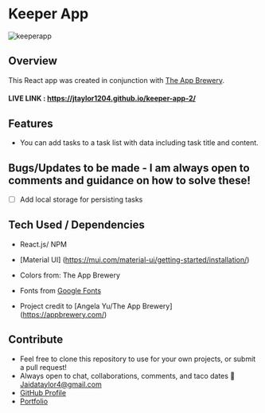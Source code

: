 # Keeper App
![keeperapp](https://user-images.githubusercontent.com/102535399/207159061-87a382f6-25b6-4c19-b5db-f57de144187d.gif)


## Overview

This React app was created in conjunction with [The App Brewery](https://appbrewery.com/).

#### LIVE LINK : https://jtaylor1204.github.io/keeper-app-2/

## Features

- You can add tasks to a task list with data including task title and content.

## Bugs/Updates to be made - I am always open to comments and guidance on how to solve these!

- [ ] Add local storage for persisting tasks

## Tech Used / Dependencies

- React.js/ NPM

- [Material UI] (https://mui.com/material-ui/getting-started/installation/)

- Colors from: The App Brewery

- Fonts from [Google Fonts](https://fonts.google.com/)

- Project credit to [Angela Yu/The App Brewery] (https://appbrewery.com/)

## Contribute

- Feel free to clone this repository to use for your own projects, or submit a pull request!
- Always open to chat, collaborations, comments, and taco dates 🌮 [Jaidataylor4@gmail.com](mailto:jaidataylor4@gmail.com)
- [GitHub Profile](https://github.com/jtaylor1204)
- [Portfolio](https://jaidataylor.tech)
